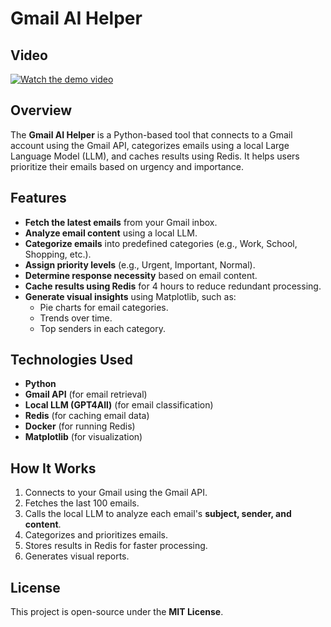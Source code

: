 # Gmail AI Helper


## Video 
[![Watch the demo video](https://img.youtube.com/vi/gcgjj3gZyF4/maxresdefault.jpg)](https://youtu.be/gcgjj3gZyF4)

## Overview
The **Gmail AI Helper** is a Python-based tool that connects to a Gmail account using the Gmail API, categorizes emails using a local Large Language Model (LLM), and caches results using Redis. It helps users prioritize their emails based on urgency and importance.

## Features
- **Fetch the latest emails** from your Gmail inbox.
- **Analyze email content** using a local LLM.
- **Categorize emails** into predefined categories (e.g., Work, School, Shopping, etc.).
- **Assign priority levels** (e.g., Urgent, Important, Normal).
- **Determine response necessity** based on email content.
- **Cache results using Redis** for 4 hours to reduce redundant processing.
- **Generate visual insights** using Matplotlib, such as:
  - Pie charts for email categories.
  - Trends over time.
  - Top senders in each category.

## Technologies Used
- **Python**
- **Gmail API** (for email retrieval)
- **Local LLM (GPT4All)** (for email classification)
- **Redis** (for caching email data)
- **Docker** (for running Redis)
- **Matplotlib** (for visualization)


## How It Works
1. Connects to your Gmail using the Gmail API.
2. Fetches the last 100 emails.
3. Calls the local LLM to analyze each email's **subject, sender, and content**.
4. Categorizes and prioritizes emails.
5. Stores results in Redis for faster processing.
6. Generates visual reports.


## License
This project is open-source under the **MIT License**.
